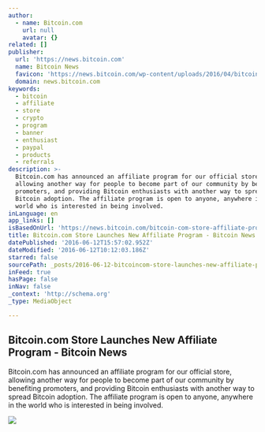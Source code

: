 ```yaml
---
author:
  - name: Bitcoin.com
    url: null
    avatar: {}
related: []
publisher:
  url: 'https://news.bitcoin.com'
  name: Bitcoin News
  favicon: 'https://news.bitcoin.com/wp-content/uploads/2016/04/bitcoin_fav.png'
  domain: news.bitcoin.com
keywords:
  - bitcoin
  - affiliate
  - store
  - crypto
  - program
  - banner
  - enthusiast
  - paypal
  - products
  - referrals
description: >-
  Bitcoin.com has announced an affiliate program for our official store,
  allowing another way for people to become part of our community by benefiting
  promoters, and providing Bitcoin enthusiasts with another way to spread
  Bitcoin adoption. The affiliate program is open to anyone, anywhere in the
  world who is interested in being involved.
inLanguage: en
app_links: []
isBasedOnUrl: 'https://news.bitcoin.com/bitcoin-com-store-affiliate-program/'
title: Bitcoin.com Store Launches New Affiliate Program - Bitcoin News
datePublished: '2016-06-12T15:57:02.952Z'
dateModified: '2016-06-12T10:12:03.186Z'
starred: false
sourcePath: _posts/2016-06-12-bitcoincom-store-launches-new-affiliate-program-bitcoin-n.md
inFeed: true
hasPage: false
inNav: false
_context: 'http://schema.org'
_type: MediaObject

---
```

<article style=""><h1>Bitcoin.com Store Launches New Affiliate Program - Bitcoin News</h1><p>Bitcoin.com has announced an affiliate program for our official store, allowing another way for people to become part of our community by benefiting promoters, and providing Bitcoin enthusiasts with another way to spread Bitcoin adoption. The affiliate program is open to anyone, anywhere in the world who is interested in being involved.</p><img src="https://news.bitcoin.com/wp-content/uploads/2016/06/Bitcoin-Com-Store-Affiliate-Program-Cover.jpg" /></article>